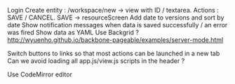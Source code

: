 
Login
Create entity : /workspace/new -> view with ID / textarea. Actions : SAVE / CANCEL. SAVE -> resourceScreen
Add date to versions and sort by date
Show notification messages when data is saved successfully / an error was fired
Show data as YAML
Use Backgrid ? http://wyuenho.github.io/backbone-pageable/examples/server-mode.html

Switch buttons to links so that most actions can be launched in a new tab
Can we avoid loading all app.js/view.js scripts in the header ?

Use CodeMirror editor